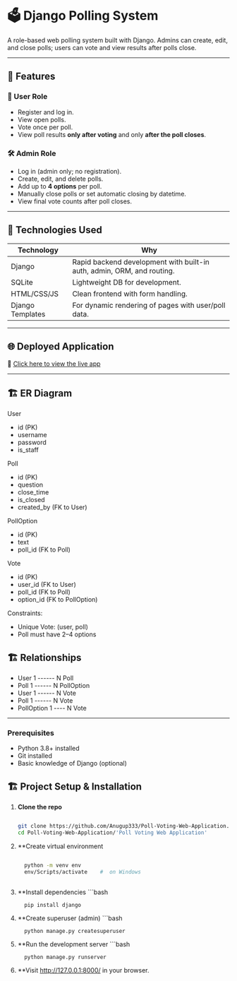 # 🗳️ Django Polling System

A role-based web polling system built with Django. Admins can create, edit, and close polls; users can vote and view results after polls close.

---

## 🚀 Features

### 👤 User Role
- Register and log in.
- View open polls.
- Vote once per poll.
- View poll results **only after voting** and only **after the poll closes**.

### 🛠️ Admin Role
- Log in (admin only; no registration).
- Create, edit, and delete polls.
- Add up to **4 options** per poll.
- Manually close polls or set automatic closing by datetime.
- View final vote counts after poll closes.
  
---

## 🧰 Technologies Used

| Technology | Why |
|------------|-----|
| Django     | Rapid backend development with built-in auth, admin, ORM, and routing. |
| SQLite     | Lightweight DB for development. |
| HTML/CSS/JS   | Clean frontend with form handling. |
| Django Templates | For dynamic rendering of pages with user/poll data. |

---

## 🌐 Deployed Application

🔗 [Click here to view the live app](https://anugup333.pythonanywhere.com/)

---

## 🏗️ ER Diagram

User
- id (PK)
- username
- password
- is_staff

Poll
- id (PK)
- question
- close_time
- is_closed
- created_by (FK to User)

PollOption
- id (PK)
- text
- poll_id (FK to Poll)

Vote
- id (PK)
- user_id (FK to User)
- poll_id (FK to Poll)
- option_id (FK to PollOption)

Constraints:
- Unique Vote: (user, poll)
- Poll must have 2–4 options


## 🏗️ Relationships

- User     1 ------ N   Poll
- Poll     1 ------ N   PollOption
- User     1 ------ N   Vote
- Poll     1 ------ N   Vote
- PollOption 1 ---- N   Vote



---

### Prerequisites

- Python 3.8+ installed
- Git installed
- Basic knowledge of Django (optional)

## 🏗️ Project Setup & Installation

1. **Clone the repo**
   ```bash
   
   git clone https://github.com/Anugup333/Poll-Voting-Web-Application.git
   cd Poll-Voting-Web-Application/'Poll Voting Web Application'

2. **Create virtual environment
    ```bash

      python -m venv env
      env/Scripts/activate    #  on Windows
  
3. **Install dependencies
       ```bash

         pip install django

4. **Create superuser (admin)
       ```bash

         python manage.py createsuperuser

5. **Run the development server
       ```bash

         python manage.py runserver

6. **Visit http://127.0.0.1:8000/ in your browser.











    

